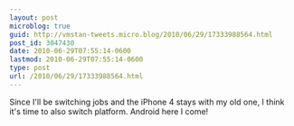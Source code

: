 ```yaml
---
layout: post
microblog: true
guid: http://vmstan-tweets.micro.blog/2010/06/29/17333988564.html
post_id: 3047430
date: 2010-06-29T07:55:14-0600
lastmod: 2010-06-29T07:55:14-0600
type: post
url: /2010/06/29/17333988564.html
---
```

Since I'll be switching jobs and the iPhone 4 stays with my old one, I think it's time to also switch platform. Android here I come!
